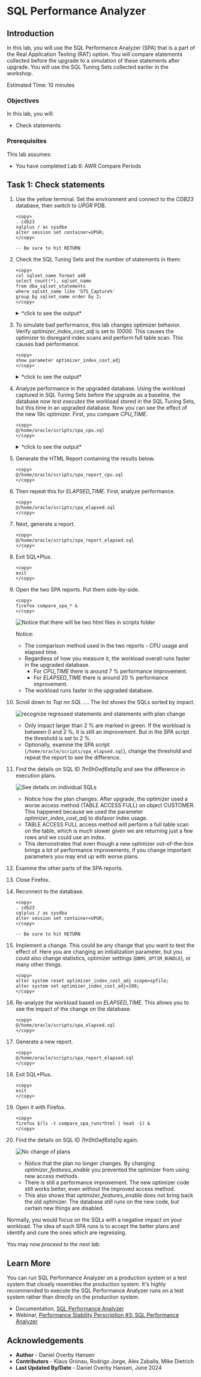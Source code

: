 # SQL Performance Analyzer

## Introduction

In this lab, you will use the SQL Performance Analyzer (SPA) that is a part of the Real Application Testing (RAT) option. You will compare statements collected before the upgrade to a simulation of these statements after upgrade. You will use the SQL Tuning Sets collected earlier in the workshop.

Estimated Time: 10 minutes

### Objectives

In this lab, you will:
* Check statements

### Prerequisites

This lab assumes:

- You have completed Lab 6: AWR Compare Periods

## Task 1: Check statements

1. Use the yellow terminal. Set the environment and connect to the *CDB23* database, then switch to *UPGR* PDB.

      ```
      <copy>
      . cdb23
      sqlplus / as sysdba
      alter session set container=UPGR;
      </copy>

      -- Be sure to hit RETURN
      ```

2. Check the SQL Tuning Sets and the number of statements in them:

    ```
    <copy>
    col sqlset_name format a40
    select count(*), sqlset_name 
    from dba_sqlset_statements 
    where sqlset_name like 'STS_Capture%'
    group by sqlset_name order by 2;
    </copy>
    ```

    <details>
    <summary>*click to see the output*</summary>
    ``` text
    SQL> col sqlset_name format a40
    SQL> select count(*), sqlset_name from dba_sqlset_statements group by sqlset_name order by 2;

      COUNT(*) SQLSET_NAME
    ---------- ----------------------------------------
            31 STS_CaptureAWR
            41 STS_CaptureCursorCache
    ```
    </details>

3. To simulate bad performance, this lab changes optimizer behavior. Verify *optimizer_index_cost_adj* is set to *10000*. This causes the optimizer to disregard index scans and perform full table scan. This causes bad performance.

    ```
    <copy>
    show parameter optimizer_index_cost_adj
    </copy>
    ```

    <details>
    <summary>*click to see the output*</summary>
    ``` text
    SQL> show parameter optimizer_index_cost_adj

    NAME                                 TYPE        VALUE
    ------------------------------------ ----------- ------------------------------
    optimizer_index_cost_adj             integer     10000
    ```
    </details>

    If you see any **a value different from 10000** for the *optimizer_index_cost_adj*, adjust it.

    ```
    <copy>
    alter system set optimizer_index_cost_adj=10000;
    show parameter optimizer_index_cost_adj
    </copy>
    ```

    <details>
    <summary>*click to see the output*</summary>
    ``` text
    SQL> alter system set optimizer_index_cost_adj=10000;

    System altered.

    NAME                                 TYPE        VALUE
    ------------------------------------ ----------- ------------------------------
    optimizer_index_cost_adj             integer     10000
    ```
    </details>

4. Analyze performance in the upgraded database. Using the workload captured in SQL Tuning Sets before the upgrade as a baseline, the database now *test executes* the workload stored in the SQL Tuning Sets, but this time in an upgraded database. Now you can see the effect of the new 19c optimizer. First, you compare *CPU\_TIME*.

    ```
    <copy>
    @/home/oracle/scripts/spa_cpu.sql
    </copy>
    ```

    <details>
    <summary>*click to see the output*</summary>
    ``` text
    SQL> @/home/oracle/scripts/spa_cpu.sql
    SQL Tuning Set does exist - will run SPA now ...
    SQL Performance Analyzer Task does not exist - will be created ...

    PL/SQL procedure successfully completed.
    ```
    </details>

    The script:
    - Convert the information from `STS_CaptureAWR` into the right format.
    - Simulate the execution of all statements in `STS_CaptureAWR`.
    - Compare before/after.
    - Report on the results based on *CPU\_TIME*.

5. Generate the HTML Report containing the results below.

    ```
    <copy>
    @/home/oracle/scripts/spa_report_cpu.sql
    </copy>
    ```
6. Then repeat this for *ELAPSED\_TIME*. First, analyze performance.

    ```
    <copy>
    @/home/oracle/scripts/spa_elapsed.sql
    </copy>
    ```

7. Next, generate a report.

    ```
    <copy>
    @/home/oracle/scripts/spa_report_elapsed.sql
    </copy>
    ```

8. Exit SQL*Plus.

    ```
    <copy>
    exit
    </copy>
    ```

9. Open the two SPA reports. Put them side-by-side.

    ```
    <copy>
    firefox compare_spa_* &
    </copy>
    ```
    ![Notice that there will be two html files in scripts folder](./images/spa-compare-two-reports.png " ")

    Notice:
    * The comparison method used in the two reports - CPU usage and elapsed time.
    * Regardless of how you measure it, the workload overall runs faster in the upgraded database.
        - For *CPU\_TIME* there is around 7 % performance improvement.
        - For *ELAPSED\_TIME* there is around 20 % performance improvement.
    * The workload runs faster in the upgraded database.

10. Scroll down to *Top nn SQL ...*. The list shows the SQLs sorted by impact.

    ![recognize regressed statements and statements with plan change](./images/spa-report-top-sql.png " ")

    * Only impact larger than 2 % are marked in green. If the workload is between 0 and 2 %, it is still an improvement. But in the SPA script the threshold is set to 2 %.
    * Optionally, examine the SPA script (`/home/oracle/scripts/spa_elapsed.sql`), change the threshold and repeat the report to see the difference.

11. Find the details on SQL ID *7m5h0wf6stq0q* and see the difference in execution plans.

    ![See details on individual SQLs](./images/spa-plan-compare.png " ")

    * Notice how the plan changes. After upgrade, the optimizer used a worse access method (TABLE ACCESS FULL) on object CUSTOMER. This happened because we used the parameter *optimizer_index_cost_adj* to disfavor index usage.
    * TABLE ACCESS FULL access method will perform a full table scan on the table, which is much slower given we are returning just a few rows and we could use an index.
    * This demonstrates that even though a new optimizer out-of-the-box brings a lot of performance improvements, if you change important parameters you may end up with worse plans.

12. Examine the other parts of the SPA reports.

13. Close Firefox.

14. Reconnect to the database.

      ```
      <copy>
      . cdb23
      sqlplus / as sysdba
      alter session set container=UPGR;
      </copy>

      -- Be sure to hit RETURN
      ```

15. Implement a change. This could be any change that you want to test the effect of. Here you are changing an initialization parameter, but you could also change statistics, optimizer settings (`DBMS_OPTIM_BUNDLE`), or many other things.

    ```
    <copy>
    alter system reset optimizer_index_cost_adj scope=spfile;
    alter system set optimizer_index_cost_adj=100;
    </copy>
    ```

16. Re-analyze the workload based on *ELAPSED\_TIME*. This allows you to see the impact of the change on the database.

    ```
    <copy>
    @/home/oracle/scripts/spa_elapsed.sql
    </copy>
    ```

17. Generate a new report.

    ```
    <copy>
    @/home/oracle/scripts/spa_report_elapsed.sql
    </copy>
    ```

18. Exit SQL*Plus.

    ```
    <copy>
    exit
    </copy>
    ```

19. Open it with Firefox.

    ```
    <copy>
    firefox $(ls -t compare_spa_runs*html | head -1) &
    </copy>
    ```

20. Find the details on SQL ID *7m5h0wf6stq0q* again.

    ![No change of plans](./images/spa-change-plan-compare.png " ")

    * Notice that the plan no longer changes. By changing *optimizer\_features\_enable* you prevented the optimizer from using new access methods.
    * There is still a performance improvement. The new optimizer code still works better, even without the improved access method.
    * This also shows that *optimizer\_features\_enable* does not bring back the old optimizer. The database still runs on the new code, but certain new things are disabled.

Normally, you would focus on the SQLs with a negative impact on your workload. The idea of such SPA runs is to accept the better plans and identify and cure the ones which are regressing.

You may now *proceed to the next lab*.

## Learn More

You can run SQL Performance Analyzer on a production system or a test system that closely resembles the production system. It's highly recommended to execute the SQL Performance Analyzer runs on a test system rather than directly on the production system.

* Documentation, [SQL Performance Analyzer](https://docs.oracle.com/en/database/oracle/oracle-database/19/ratug/introduction-to-sql-performance-analyzer.html#GUID-860FC707-B281-4D81-8B43-1E3857194A72)
* Webinar, [Performance Stability Perscription #3: SQL Performance Analyzer](https://www.youtube.com/watch?v=qCt1_Fc3JRs&t=4463s)

## Acknowledgements
* **Author** - Daniel Overby Hansen
* **Contributors** - Klaus Gronau, Rodrigo Jorge, Alex Zaballa, Mike Dietrich
* **Last Updated By/Date** - Daniel Overby Hansen, June 2024